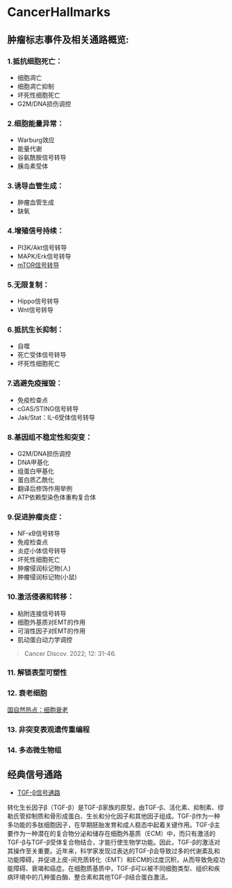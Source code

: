# CancerHallmarks

## 肿瘤标志事件及相关通路概览:
### 1.抵抗细胞死亡：
- 细胞凋亡
- 细胞凋亡抑制
- 坏死性细胞死亡
- G2M/DNA损伤调控

### 2.细胞能量异常：
- Warburg效应
- 能量代谢
- 谷氨酰胺信号转导
- 胰岛素受体

### 3.诱导血管生成：
- 肿瘤血管生成
- 缺氧

### 4.增殖信号持续：
- PI3K/Akt信号转导
- MAPK/Erk信号转导
- [mTOR信号转导](https://mp.weixin.qq.com/s/zg38stwXPaopdkHr0zEAMQ)

### 5.无限复制：
- Hippo信号转导
- Wnt信号转导

### 6.抵抗生长抑制：
- 自噬
- 死亡受体信号转导
- 坏死性细胞死亡
 
### 7.逃避免疫摧毁：
- 免疫检查点
- cGAS/STING信号转导
- Jak/Stat：IL-6受体信号转导

### 8.基因组不稳定性和突变：
- G2M/DNA损伤调控
- DNA甲基化
- 组蛋白甲基化
- 蛋白质乙酰化
- 翻译后修饰作用举例
- ATP依赖型染色体重构复合体

### 9.促进肿瘤炎症：
- NF-κB信号转导
- 免疫检查点
- 炎症小体信号转导
- 坏死性细胞死亡
- 肿瘤侵润标记物(人)
- 肿瘤侵润标记物(小鼠)

### 10.激活侵袭和转移：
- 粘附连接信号转导
- 细胞外基质对EMT的作用
- 可溶性因子对EMT的作用
- 肌动蛋白动力学调控

> Cancer Discov. 2022; 12: 31-46.
### 11. 解锁表型可塑性

### 12. 衰老细胞

[国自然热点：细胞衰老](https://www.jianshu.com/p/492f52ddac9c)

### 13. 非突变表观遗传重编程

### 14. 多态微生物组



## 经典信号通路
- [TGF-β信号通路](https://mp.weixin.qq.com/s/eXnDvJMxs1Gc6PfcszSxSQ)

转化生长因子β（TGF-β）是TGF-β家族的原型，由TGF-β、活化素、抑制素、缪勒氏管抑制质和骨形成蛋白、生长和分化因子和其他因子组成。TGF-β作为一种多功能的多肽细胞因子，在早期胚胎发育和成人稳态中起着关键作用。TGF-β主要作为一种潜在的复合物分泌和储存在细胞外基质（ECM）中，而只有激活的TGF-β与TGF-β受体复合物结合，才能行使生物学功能。因此，TGF-β的激活对其操作至关重要。近年来，科学家发现过表达的TGF-β会导致过多的代谢紊乱和功能障碍，并促进上皮-间充质转化（EMT）和ECM的过度沉积，从而导致免疫功能障碍、衰竭和癌症。在细胞质基质中，TGF-β可以被不同细胞类型、组织和疾病环境中的几种蛋白酶、整合素和其他TGF-β结合蛋白激活。



